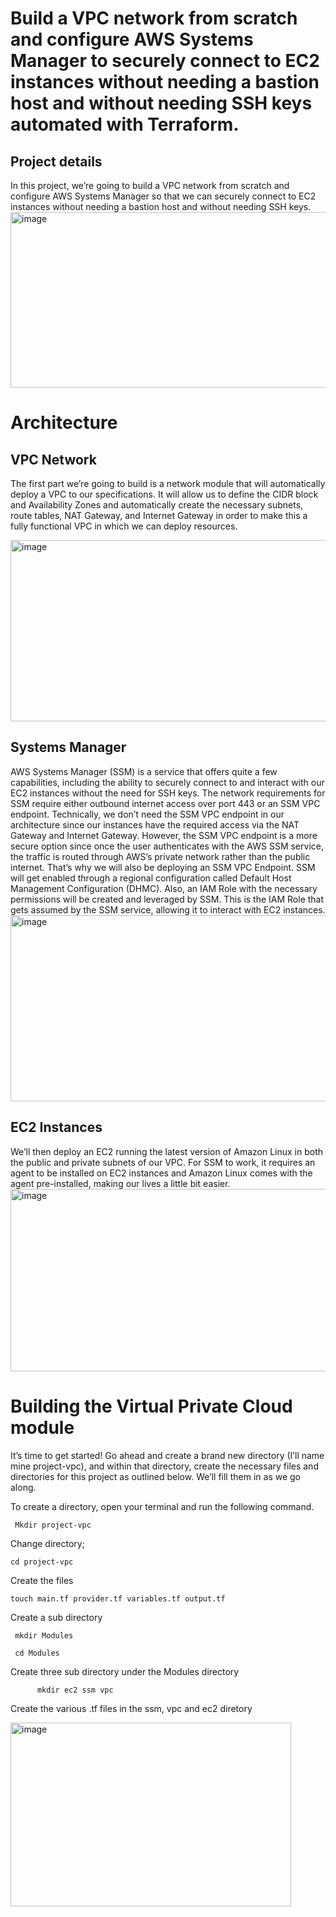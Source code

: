 <h1>Build a VPC network from scratch and configure AWS Systems Manager to securely connect to EC2 instances without needing a bastion host and without needing SSH keys automated with Terraform.</h1>

<h2>Project details</h2>
In this project, we’re going to build a VPC network from scratch and configure AWS Systems Manager so that we can securely connect to EC2 instances without needing a bastion host and without needing SSH keys. 

<img width="511" height="281" alt="image" src="https://github.com/user-attachments/assets/250776d2-27eb-4681-a603-1b158d6222fd" />

<h1>Architecture</h1>
<h2>VPC Network</h2>

The first part we’re going to build is a network module that will automatically deploy a VPC to our specifications. It will allow us to define the CIDR block and Availability Zones and automatically create the necessary subnets, route tables, NAT Gateway, and Internet Gateway in order to make this a fully functional VPC in which we can deploy resources.

<img width="515" height="290" alt="image" src="https://github.com/user-attachments/assets/414ebabe-7fa8-464a-88dd-14d05bccd7a4" />

<h2>Systems Manager</h2>
AWS Systems Manager (SSM) is a service that offers quite a few capabilities, including the ability to securely connect to and interact with our EC2 instances without the need for SSH keys. The network requirements for SSM require either outbound internet access over port 443 or an SSM VPC endpoint. Technically, we don’t need the SSM VPC endpoint in our architecture since our instances have the required access via the NAT Gateway and Internet Gateway. However, the SSM VPC endpoint is a more secure option since once the user authenticates with the AWS SSM service, the traffic is routed through AWS’s private network rather than the public internet.
That’s why we will also be deploying an SSM VPC Endpoint.
SSM will get enabled through a regional configuration called Default Host Management Configuration (DHMC).
Also, an IAM Role with the necessary permissions will be created and leveraged by SSM. This is the IAM Role that gets assumed by the SSM service, allowing it to interact with EC2 instances.

<img width="532" height="298" alt="image" src="https://github.com/user-attachments/assets/6b5c896e-a9c2-4b1f-8dac-e1c6ec8af2d3" />

<h2>EC2 Instances</h2>
We’ll then deploy an EC2 running the latest version of Amazon Linux in both the public and private subnets of our VPC. For SSM to work, it requires an agent to be installed on EC2 instances and Amazon Linux comes with the agent pre-installed, making our lives a little bit easier.

<img width="518" height="292" alt="image" src="https://github.com/user-attachments/assets/9a708b31-ccb9-4fd1-8241-762504987e59" />

<h1>Building the Virtual Private Cloud module</h1>
It’s time to get started! Go ahead and create a brand new directory (I’ll name mine project-vpc), and within that directory, create the necessary files and directories for this project as outlined below. We’ll fill them in as we go along. 

To create a directory, open your terminal and run the following command.

     Mkdir project-vpc

Change directory;

    cd project-vpc
Create the files

    touch main.tf provider.tf variables.tf output.tf

Create a sub directory
     
     mkdir Modules

     cd Modules
Create three sub directory under the Modules directory
     
          mkdir ec2 ssm vpc
Create the various .tf files in the ssm, vpc and ec2 diretory

<img width="449" height="294" alt="image" src="https://github.com/user-attachments/assets/84ded38d-ccaa-4588-b61c-5d63d5605933" />





